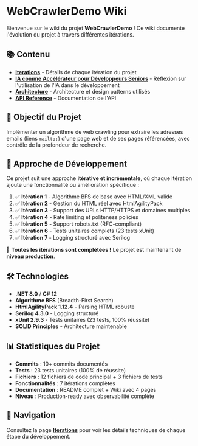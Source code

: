 # WebCrawlerDemo Wiki

Bienvenue sur le wiki du projet **WebCrawlerDemo** ! Ce wiki documente l'évolution du projet à travers différentes itérations.

## 📚 Contenu

- **[Iterations](Iterations)** - Détails de chaque itération du projet
- **[IA comme Accélérateur pour Développeurs Seniors](IA-Accelerateur-Developpeurs-Seniors)** - Réflexion sur l'utilisation de l'IA dans le développement
- **[Architecture](Architecture)** - Architecture et design patterns utilisés
- **[API Reference](API-Reference)** - Documentation de l'API

## 🎯 Objectif du Projet

Implémenter un algorithme de web crawling pour extraire les adresses emails (liens `mailto:`) d'une page web et de ses pages référencées, avec contrôle de la profondeur de recherche.

## 🔄 Approche de Développement

Ce projet suit une approche **itérative et incrémentale**, où chaque itération ajoute une fonctionnalité ou amélioration spécifique :

1. ✅ **Itération 1** - Algorithme BFS de base avec HTML/XML valide
2. ✅ **Itération 2** - Gestion du HTML réel avec HtmlAgilityPack
3. ✅ **Itération 3** - Support des URLs HTTP/HTTPS et domaines multiples
4. ✅ **Itération 4** - Rate limiting et politeness policies
5. ✅ **Itération 5** - Support robots.txt (RFC-compliant)
6. ✅ **Itération 6** - Tests unitaires complets (23 tests xUnit)
7. ✅ **Itération 7** - Logging structuré avec Serilog

🎉 **Toutes les itérations sont complétées !** Le projet est maintenant de **niveau production**.

## 🛠️ Technologies

- **.NET 8.0** / **C# 12**
- **Algorithme BFS** (Breadth-First Search)
- **HtmlAgilityPack 1.12.4** - Parsing HTML robuste
- **Serilog 4.3.0** - Logging structuré
- **xUnit 2.9.3** - Tests unitaires (23 tests, 100% réussite)
- **SOLID Principles** - Architecture maintenable

## 📊 Statistiques du Projet

- **Commits** : 10+ commits documentés
- **Tests** : 23 tests unitaires (100% de réussite)
- **Fichiers** : 12 fichiers de code principal + 3 fichiers de tests
- **Fonctionnalités** : 7 itérations complètes
- **Documentation** : README complet + Wiki avec 4 pages
- **Niveau** : Production-ready avec observabilité complète

## 📖 Navigation

Consultez la page **[Iterations](Iterations)** pour voir les détails techniques de chaque étape du développement.